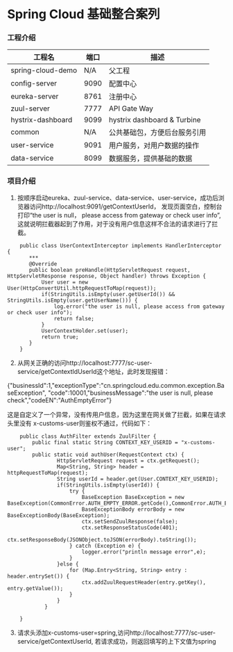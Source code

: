 # Spring Cloud 基础整合案列

### 工程介绍

工程名 | 端口 | 描述
----|----|----
spring-cloud-demo | N/A | 父工程
config-server | 9090 | 配置中心
eureka-server | 8761 | 注册中心
zuul-server | 7777 | API Gate Way
hystrix-dashboard | 9099 | hystrix dashboard & Turbine
common | N/A |  公共基础包，方便后台服务引用
user-service | 9091 | 用户服务，对用户数据的操作
data-service |  8099 | 数据服务，提供基础的数据

### 项目介绍
1) 按顺序启动eureka、zuul-service、data-service、user-service，成功后浏览器访问http://localhost:9091/getContextUserId，
发现页面空白，控制台打印“the user is null， please access from gateway or check user info”,
这就说明拦截器起到了作用，对于没有用户信息这样不合法的请求进行了拦截。
``` 
    public class UserContextInterceptor implements HandlerInterceptor {    
       ***
       @Override
       public boolean preHandle(HttpServletRequest request, HttpServletResponse response, Object handler) throws Exception {
           User user = new User(HttpConvertUtil.httpRequestToMap(request));
           if(StringUtils.isEmpty(user.getUserId()) && StringUtils.isEmpty(user.getUserName())) {
               log.error("the user is null, please access from gateway or check user info");
               return false;
           }
           UserContextHolder.set(user);
           return true;
       }
    } 
   ```
2) 从网关正确的访问http://localhost:7777/sc-user-service/getContextIdUserId这个地址，此时发现报错：

 {"businessId":1,"exceptionType":"cn.springcloud.edu.common.exception.BaseException",
"code":10001,"businessMessage":"the user is null, please check","codeEN":"AuthEmptyError"}

这是自定义了一个异常，没有传用户信息，因为这里在网关做了拦截，如果在请求头里没有
x-customs-user则鉴权不通过，代码如下：
```
    public class AuthFilter extends ZuulFilter {
        public final static String CONTEXT_KEY_USERID = "x-customs-user";
        public static void authUser(RequestContext ctx) {
                HttpServletRequest request = ctx.getRequest();
                Map<String, String> header = httpRequestToMap(request);
                String userId = header.get(User.CONTEXT_KEY_USERID);
                if(StringUtils.isEmpty(userId)) {
                    try {
                        BaseException BaseException = new BaseException(CommonError.AUTH_EMPTY_ERROR.getCode(),CommonError.AUTH_EMPTY_ERROR.getCodeEn(),CommonError.AUTH_EMPTY_ERROR.getMessage(),1L);
                        BaseExceptionBody errorBody = new BaseExceptionBody(BaseException);
                        ctx.setSendZuulResponse(false);
                        ctx.setResponseStatusCode(401);
                        ctx.setResponseBody(JSONObject.toJSON(errorBody).toString());
                    } catch (Exception e) {
                        logger.error("println message error",e);
                    }
                }else {
                    for (Map.Entry<String, String> entry : header.entrySet()) {
                        ctx.addZuulRequestHeader(entry.getKey(), entry.getValue());
                    }
                }
            }
    
    }
```
3) 请求头添加x-customs-user=spring,访问http://localhost:7777/sc-user-service/getContextUserId,
若请求成功，则返回填写的上下文值为spring